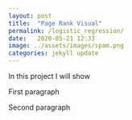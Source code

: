```yaml
---
layout: post
title:  "Page Rank Visual"
permalink: /logistic_regression/
date:   2020-05-21 12:33
image: ../assets/images/spam.png
categories: jekyll update
---
```



In this project I will show

<p id="p1">First paragraph</p>
<p id="p2">Second paragraph</p>

<script>
    d3.select("#p2").style("color", "green");




    d3.csv("../assets/data/stock_x.csv")
    .row(function(d){ return {d.Brand, d.Buyer_Region};})
    
    .get(function(error, data){
    
    d3.select("body").append("p").text(data)

    });



</script>
